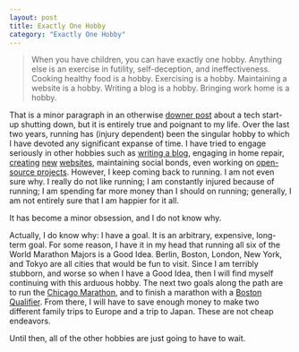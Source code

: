 ```yaml
---
layout: post
title: Exactly One Hobby
category: "Exactly One Hobby"
---
```


> When you have children, you can have exactly one hobby. Anything else is an exercise in futility, self-deception, and ineffectiveness. Cooking healthy food is a hobby. Exercising is a hobby. Maintaining a website is a hobby. Writing a blog is a hobby. Bringing work home is a hobby.

That is a minor paragraph in an otherwise [downer post](http://dandreamsofcoding.com/2013/08/07/shutting-down-a-dream/) about a tech start-up shutting down, but it is entirely true and poignant to my life. Over the last two years, running has (injury dependent) been the singular hobby to which I have devoted any significant expanse of time. I have tried to engage seriously in other hobbies such as [writing a blog](rovani.net "Rovani in C#"), engaging in home repair, [creating](http://darkerthanjealousy.com) [new](http://ckstaplesart.com) [websites](http://aerynlore.com), maintaining social bonds, even working on [open-source projects](https://github.com/drovani). However, I keep coming back to running. I am not even sure why. I really do not like running; I am constantly injured because of running; I am spending far more money than I should on running; generally, I am not entirely sure that I am happier for it all.

It has become a minor obsession, and I do not know why.

Actually, I do know why: I have a goal. It is an arbitrary, expensive, long-term goal. For some reason, I have it in my head that running all six of the World Marathon Majors is a Good Idea. Berlin, Boston, London, New York, and Tokyo are all cities that would be fun to visit. Since I am terribly stubborn, and worse so when I have a Good Idea, then I will find myself continuing with this arduous hobby. The next two goals along the path are to run the [Chicago Marathon](https://rovani.net/marathon-epilogue/ "A Marathon in Three Parts: Epilogue"), and to finish a marathon with a [Boston Qualifier](http://www.baa.org/races/boston-marathon/participant-information/qualifying.aspx "Boston Marathon: Qualifying Standards"). From there, I will have to save enough money to make two different family trips to Europe and a trip to Japan. These are not cheap endeavors.

Until then, all of the other hobbies are just going to have to wait.